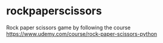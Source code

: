 # rockpaperscissors
Rock paper scissors game by following the course https://www.udemy.com/course/rock-paper-scissors-python 
